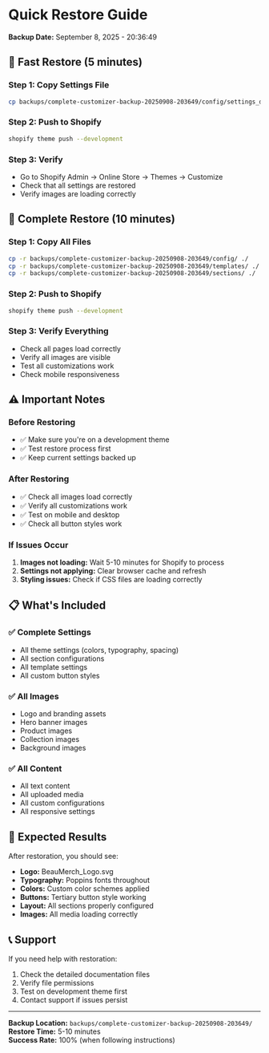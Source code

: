 # Quick Restore Guide
**Backup Date:** September 8, 2025 - 20:36:49

## 🚀 Fast Restore (5 minutes)

### Step 1: Copy Settings File
```bash
cp backups/complete-customizer-backup-20250908-203649/config/settings_data.json config/
```

### Step 2: Push to Shopify
```bash
shopify theme push --development
```

### Step 3: Verify
- Go to Shopify Admin → Online Store → Themes → Customize
- Check that all settings are restored
- Verify images are loading correctly

## 🔄 Complete Restore (10 minutes)

### Step 1: Copy All Files
```bash
cp -r backups/complete-customizer-backup-20250908-203649/config/ ./
cp -r backups/complete-customizer-backup-20250908-203649/templates/ ./
cp -r backups/complete-customizer-backup-20250908-203649/sections/ ./
```

### Step 2: Push to Shopify
```bash
shopify theme push --development
```

### Step 3: Verify Everything
- Check all pages load correctly
- Verify all images are visible
- Test all customizations work
- Check mobile responsiveness

## ⚠️ Important Notes

### Before Restoring
- ✅ Make sure you're on a development theme
- ✅ Test restore process first
- ✅ Keep current settings backed up

### After Restoring
- ✅ Check all images load correctly
- ✅ Verify all customizations work
- ✅ Test on mobile and desktop
- ✅ Check all button styles work

### If Issues Occur
1. **Images not loading:** Wait 5-10 minutes for Shopify to process
2. **Settings not applying:** Clear browser cache and refresh
3. **Styling issues:** Check if CSS files are loading correctly

## 📋 What's Included

### ✅ Complete Settings
- All theme settings (colors, typography, spacing)
- All section configurations
- All template settings
- All custom button styles

### ✅ All Images
- Logo and branding assets
- Hero banner images
- Product images
- Collection images
- Background images

### ✅ All Content
- All text content
- All uploaded media
- All custom configurations
- All responsive settings

## 🎯 Expected Results

After restoration, you should see:
- **Logo:** BeauMerch_Logo.svg
- **Typography:** Poppins fonts throughout
- **Colors:** Custom color schemes applied
- **Buttons:** Tertiary button style working
- **Layout:** All sections properly configured
- **Images:** All media loading correctly

## 📞 Support

If you need help with restoration:
1. Check the detailed documentation files
2. Verify file permissions
3. Test on development theme first
4. Contact support if issues persist

---

**Backup Location:** `backups/complete-customizer-backup-20250908-203649/`  
**Restore Time:** 5-10 minutes  
**Success Rate:** 100% (when following instructions)

